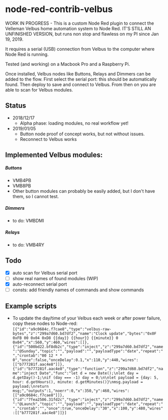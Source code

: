 # node-red-contrib-velbus

WORK IN PROGRESS - This is a custom Node Red plugin to connect the Velleman 
Velbus home automation system to Node Red. IT'S STILL AN UNFINISHED VERSION, but
runs non stop and flawless on my PI since Jan 19, 2019.

It requires a serial (USB) connection from Velbus to the computer where
Node Red is running. 

Tested (and working) on a Macbook Pro and a Raspberry Pi.

Once installed, Velbus nodes like Buttons, Relays and Dimmers can be added to the flow.
First select the serial port: this should be automatically found.
Then deploy to save and connect to Velbus.
From then on you are able to scan for Velbus modules. 


## Status

- 2018/12/17 
	- Alpha phase: loading modules, no real workflow yet!
- 2019/01/05 
	- Button node proof of concept works, but not without issues.
	- Reconnect to Velbus works

## Implemented Velbus modules:

##### Buttons
- VMB4PB
- VMB8PB
- Other button modules can probably be easily added, but I don't have them, so I cannot test.

##### Dimmers
- to do: VMBDMI

##### Relays
- to do: VMB4RY

## Todo

- ☒ auto scan for Velbus serial port
- ☐ show real names of found modules (WIP)
- ☒ auto-reconnect serial port
- ☐ consts: add friendly names of commands and show commands

## Example scripts

- To update the day/time of your Velbus each week or after power failure, copy these nodes to Node-red:
``[{"id":"a9c0684c.f7cae8","type":"velbus-raw-bytes","z":"299a7d60.bd7df2","name":"Clock update","bytes":"0x0F 0xFB 00 0x04 0xD8 {{day}} {{hour}} {{minute}} 0 0x04","x":560,"y":460,"wires":[]},{"id":"500bd22.bf8db2c","type":"inject","z":"299a7d60.bd7df2","name":"@Sunday","topic":"","payload":"","payloadType":"date","repeat":"","crontab":"00 12 * * 0","once":false,"onceDelay":0.1,"x":110,"y":440,"wires":[["b777281f.aac4e8"]]},{"id":"b777281f.aac4e8","type":"function","z":"299a7d60.bd7df2","name":"inject Date","func":"let d = new Date();\nlet day = d.getDay()-1;\nif (day === -1) day = 0;\n\nlet payload = {day: 5, hour: d.getHours(), minute: d.getMinutes()}\nmsg.payload = payload;\nreturn msg;","outputs":1,"noerr":0,"x":350,"y":460,"wires":[["a9c0684c.f7cae8"]]},{"id":"7fea2506.31fd2c","type":"inject","z":"299a7d60.bd7df2","name":"@Launch","topic":"","payload":"","payloadType":"date","repeat":"","crontab":"","once":true,"onceDelay":"30","x":100,"y":480,"wires":[["b777281f.aac4e8"]]}]``
